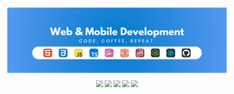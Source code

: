 ![Banner](https://github.com/vitor-albergaria/vitor-albergaria/blob/main/src/assets/images/banner.png)


<div align="center">
  <a href="https://www.linkedin.com/in/vitoralbergaria/" target="_blank"><img src="https://img.shields.io/badge/-LinkedIn-0277BD?style=for-the-badge&logoColor=white" target="_blank"></a>
  <a href="https://vitor-albergaria.github.io/vitor-albergaria/" target="_blank"><img src="https://img.shields.io/badge/-Portfólio-F0DB4F?style=for-the-badge&logoColor=white" target="_blank"></a>
  <a href="https://vitor-albergaria.github.io/shiba-ui-core/" target="_blank"><img src="https://img.shields.io/badge/-Storybook-ED4968?style=for-the-badge&logoColor=white" target="_blank"></a>
  <a href="https://www.figma.com/design/OE4BUqiI4sLNfmQiKNA2MJ/Vitor-Abergaria---Web-%26-Mobile?node-id=2-2&p=f&t=t93RKriLxDNn6RuR-0" target="_blank"><img src="https://img.shields.io/badge/-Figma-0EB75A?style=for-the-badge&logoColor=white" target="_blank"></a>
  <a href="https://www.npmjs.com/~vitor-albergaria" target="_blank"><img src="https://img.shields.io/badge/-NPMjs-C33336?style=for-the-badge&logoColor=white" target="_blank"></a>
</div>
